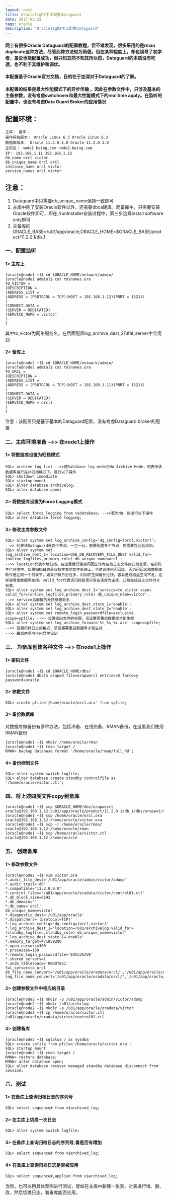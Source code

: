 ```yaml
---
layout: post
title: Oracle11gR2手工配置dataguard
date: 2017-05-22
tags: oracle 
description: "Oracle11gR2手工配置dataguard"
---
```


#### 网上有很多Oracle Dataguard的配置教程，但不难发现，很多采用的是rman duplicate这种方法，尽管此种方法较为简便。但在某种程度上，却也误导了初学者，虽说也能配置成功，但只知其然不知其所以然，Dataguard的本质没有吃透，也不利于其维护和调优。
#### 本配置基于Oracle官方文档，目的在于加深对于Dataguard的了解。　
#### 本配置的结果是最大性能模式下的异步传输 ，因此在参数文件中，只涉及基本的主备参数，没有考虑switchover和最大性能模式下的real time apply。在监听的配置中，也没有考虑Data Guard Broker的应用情况

## 配置环境：
```
主库： 备库：
操作系统版本： Oracle Linux 6.3 Oracle Linux 6.3
数据库版本： Oracle 11.2.0.1.0 Oracle 11.2.0.1.0
主机名： node1.being.com node2.being.com
IP： 192.168.1.11 192.168.1.12
db_name orcl victor
db_unique_name orcl orcl
instance_name orcl victor
service_names orcl victor
```
## 注意：
1. Dataguard中只需要db_unique_name保持一致即可
2. 主库中除了安装Oracle软件以外，还需要dbca建库。而备库中，只需要安装Oracle软件即可，即在./runInstaller安装过程中，第三步选择install software only即可
3. 主备库的ORACLE_BASE=/u01/app/oracle,ORACLE_HOME=$ORACLE_BASE/product/11.2.0.1/db_1

### 一、配置监听
#### 1> 主库上
```
[oracle@node1 ~]$ cd $ORACLE_HOME/network/admin/
[oracle@node1 admin]$ cat tnsnames.ora
TO_VICTOR =
(DESCRIPTION =
(ADDRESS_LIST =
(ADDRESS = (PROTOCOL = TCP)(HOST = 192.168.1.12)(PORT = 1521))
)
(CONNECT_DATA =
(SERVER = DEDICATED)
(SERVICE_NAME = victor)
)
)
```
其中to_victor为网络服务名，在后面配置log_archive_dest_2和fal_server中会用到
#### 2> 备库上
```
[oracle@node2 ~]$ cd $ORACLE_HOME/network/admin/
[oracle@node2 admin]$ cat tnsnames.ora
TO_ORCL =
(DESCRIPTION =
(ADDRESS_LIST =
(ADDRESS = (PROTOCOL = TCP)(HOST = 192.168.1.11)(PORT = 1521))
)
(CONNECT_DATA =
(SERVER = DEDICATED)
(SERVICE_NAME = orcl)
)
)
```
注意：该配置只是基于基本的Dataguard配置，没有考虑Dataguard broker的配置
### 二、主库环境准备 -->> 在node1上操作
#### 1> 将数据库设置为归档模式
```
SQL> archive log list -->>若Database log mode为No Archive Mode，则表示该数据库运行在非归档模式下。进行以下操作
SQL> shutdown immediate
SQL> startup mount
SQL> alter database archivelog;
SQL> alter database open;
```
#### 2> 将数据库设置为Force Logging模式
```
SQL> select force_logging from v$database; -->>若为NO，则进行以下操作
SQL> alter database force logging;
```
#### 3> 修改主库参数文件
```
SQL> alter system set log_archive_config='dg_config=(orcl,victor)';
-->> 代表该Dataguard是两个节点，一主一从，若要配置多个节点，则需要在此处添加。
SQL> alter system set log_archive_dest_1='location=USE_DB_RECOVERY_FILE_DEST valid_for=(online_logfiles,primary_role) db_unique_name=orcl';
-->> location代表本地归档。在这里我们使用闪回区作为在线日志文件的归档目录，在实际生产环境中，如果归档日志是归档在本地文件系统上，不建议使用闪回区，因为闪回区和数据库软件是在同一个目录下，如果归档日志过多，闪回区空间增长过快，容易造成磁盘空间不足，这样容易使数据库挂掉。valid_for代表该归档目录只有在该库为主库，归档在线日志文件时才有效。
SQL> alter system set log_archive_dest_2='service=to_victor async valid_for=(online_logfiles,primary_role) db_unique_name=victor';
-->> service后面接的是网络服务名
SQL> alter system set log_archive_dest_state_1='enable';
SQL> alter system set log_archive_dest_state_2='enable';
SQL> alter system set remote_login_passwordfile=exclusive scope=spfile; -->> 设置密码文件的权限，该设置需重启数据库才能生效
SQL> alter system set log_archive_format='%t_%s_%r.arc' scope=spfile; -->> 设置归档日志的格式，该设置需重启数据库才能生效
-->> 最后两项可不用显性设定
```
### 三、 为备库创建各种文件 -->> 在node1上操作
#### 1> 密码文件
```
[oracle@node1 ~]$ cd $ORACLE_HOME/dbs/
[oracle@node1 dbs]$ orapwd file=orapworcl entries=5 force=y password=oracle
```
#### 2> 参数文件
```
SQL> create pfile='/home/oracle/orcl.ora' from spfile;
```
#### 3> 备份数据库
对数据库做备份有多种办法，包括冷备、在线热备、RMAN备份，在这里我们使用RMAN备份
```
[oracle@node1 ~]$ mkdir /home/oracle/rman
[oracle@node1 ~]$ rman target /
RMAN> backup database format '/home/oracle/rman/full_%U';
```
#### 4> 备份控制文件
```
SQL> alter system switch logfile;
SQL> alter database create standby controlfile as '/home/oracle/victor.ctl';
```
### 四、将上述四类文件copy到备库
```
[oracle@node1 ~]$ scp $ORACLE_HOME/dbs/orapworcl oracle@192.168.1.12:/u01/app/oracle/product/11.2.0.1/db_1/dbs/orapwvictor
[oracle@node1 ~]$ scp /home/oracle/orcl.ora oracle@192.168.1.12:/home/oracle/victor.ora
[oracle@node1 ~]$ scp -r /home/oracle/rman/ oracle@192.168.1.12:/home/oracle/rman
[oracle@node1 ~]$ scp /home/oracle/victor.ctl oracle@192.168.1.12:/home/oracle
```
### 五、 创建备库
#### 1> 修改参数文件
```
[oracle@node2 ~]$ vim victor.ora
*.audit_file_dest='/u01/app/oracle/admin/victor/adump'
*.audit_trail='db'
*.compatible='11.2.0.0.0'
*.control_files='/u01/app/oracle/oradata/victor/control01.ctl'
*.db_block_size=8192
*.db_domain=''
*.db_name='orcl'
db_unique_name=victor
*.diagnostic_dest='/u01/app/oracle'
*.dispatchers='(protocol=TCP)'
*.log_archive_config='dg_config=(orcl,victor)'
*.log_archive_dest_1='location=/u01/archivelog valid_for=(standby_logfiles,standby_role) db_unique_name=victor'
*.log_archive_dest_state_1='enable'
*.memory_target=471859200
*.open_cursors=300
*.processes=150
*.remote_login_passwordfile='EXCLUSIVE'
*.shared_servers=1
*.undo_tablespace='UNDOTBS1'
fal_server=to_orcl
db_file_name_convert='/u01/app/oracle/oradata/orcl/','/u01/app/oracle/oradata/victor/'
log_file_name_convert='/u01/app/oracle/oradata/orcl/','/u01/app/oracle/oradata/victor/’
```
#### 2> 创建参数文件中相应的目录
```
[oracle@node2 ~]$ mkdir -p /u01/app/oracle/admin/victor/adump
[oracle@node2 ~]$ mkdir /u01/archilog
[oracle@node2 ~]$ mkdir -p /u01/app/oracle/oradata/victor
[oracle@node2 ~]$ cp /home/oracle/victor.ctl /u01/app/oracle/oradata/victor/control01.ctl
```
#### 3> 创建备库
```
[oracle@node2 ~]$ sqlplus / as sysdba
SQL> create spfile from pfile='/home/oracle/victor.ora';
SQL> startup mount
[oracle@node2 ~]$ rman target /
RMAN> restore database;
RMAN> alter database open;
SQL> alter database recover managed standby database disconnect from session;
```
### 六、测试
#### 1> 在备库上查询归档日志的序列号
```
SQL> select sequence# from v$archived_log;
```
#### 2> 在主库上切换一次日志
```
SQL> alter system switch logfile;
```
#### 3> 在备库上查询归档日志的序列号,看是否有增加
```
SQL> select sequence# from v$archived_log;
```
#### 4> 在备库上查询归档日志是否被应用
```
SQL> select sequence#,applied from v$archived_log;
```
当然，也可以用具体案例进行测试，譬如在主库中新建一张表，对表进行增、删、改，然后切换日志，看备库能否应用。